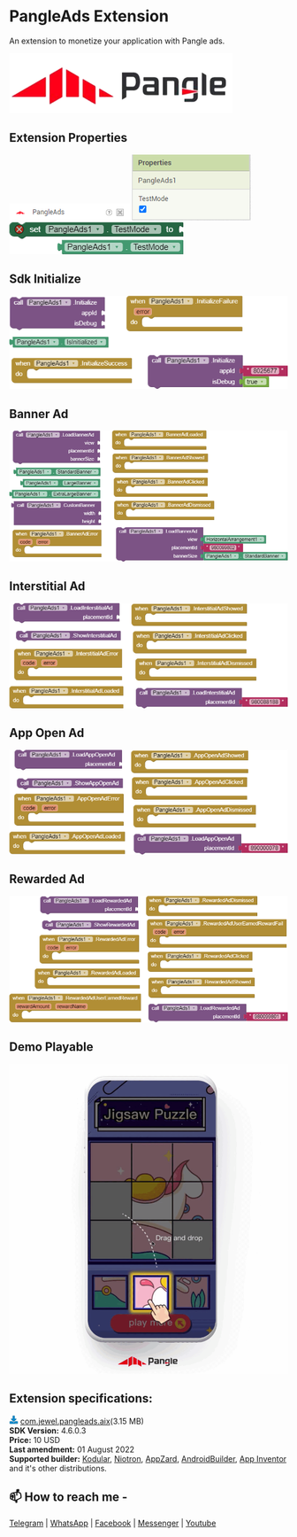 # PangleAds Extension
An extension to monetize your application with Pangle ads.

<img src="https://github.com/jewelshkjony/PangleAds/raw/main/images/pangle-cover.png"/>

## Extension Properties

<img src="https://github.com/jewelshkjony/PangleAds/raw/main/images/aix.png"/>

<img src="https://github.com/jewelshkjony/PangleAds/raw/main/images/property-1.png"/>
<img src="https://github.com/jewelshkjony/PangleAds/raw/main/images/property-2.png"/>

## Sdk Initialize

<img src="https://github.com/jewelshkjony/PangleAds/raw/main/images/initialize-block.png"/>

## Banner Ad

<img src="https://github.com/jewelshkjony/PangleAds/raw/main/images/banner-block.png"/>

## Interstitial Ad

<img src="https://github.com/jewelshkjony/PangleAds/raw/main/images/interstitial-block.png"/>

## App Open Ad

<img src="https://github.com/jewelshkjony/PangleAds/raw/main/images/appopenad-block.png"/>

## Rewarded Ad

<img src="https://github.com/jewelshkjony/PangleAds/raw/main/images/rewarded-block.png"/>

## Demo Playable

<img src="https://github.com/jewelshkjony/PangleAds/raw/main/images/pangle-playable.gif"/>

## Extension specifications:
<img src="https://github.com/jewelshkjony/PangleAds/raw/main/images/download.png"/> <a href="https://t.me/jewelshkjony/">com.jewel.pangleads.aix</a>(3.15 MB) \
<b>SDK Version:</b> 4.6.0.3\
<b>Price:</b> 10 USD\
<b>Last amendment:</b> 01 August 2022\
<b>Supported builder:</b> <a href="https://www.kodular.io/">Kodular</a>, <a href="https://niotron.com/">Niotron</a>, <a href="https://appzard.com/">AppZard</a>, <a href="https://androidbuilder.in/">AndroidBuilder</a>, <a href="http://ai2.appinventor.mit.edu/">App Inventor</a> and it's other distributions.

## 📫 How to reach me -

<a href="https://t.me/jewelshkjony">Telegram</a> | <a href="https://wa.me/8801775668913">WhatsApp</a> | <a href="https://fb.com/jewelshkjony">Facebook</a> | <a href="https://m.me/jewelshkjony">Messenger</a> | <a href="https://m.youtube.com/c/JewelShikderJony">Youtube</a>
